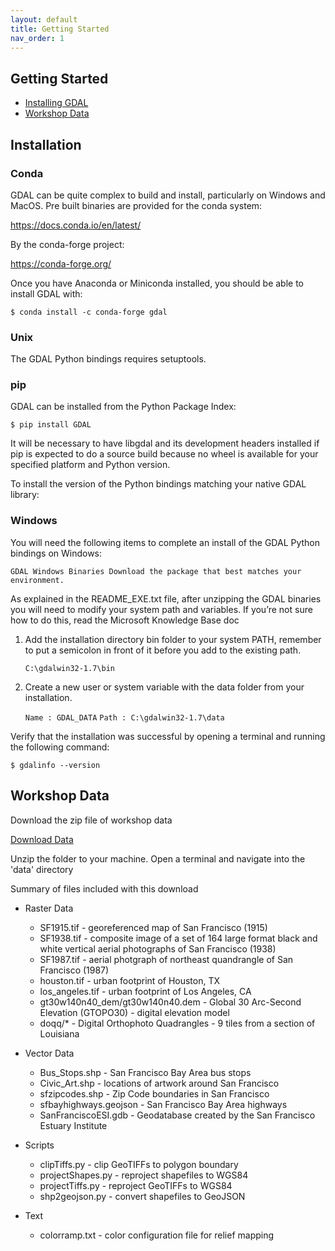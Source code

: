 ```yaml
---
layout: default
title: Getting Started
nav_order: 1
---
```


## Getting Started

* [Installing GDAL](#installing-gdal)
* [Workshop Data](#workshop-data)


## Installation

### Conda

GDAL can be quite complex to build and install, particularly on Windows and MacOS. Pre built binaries are provided for the conda system:

https://docs.conda.io/en/latest/

By the conda-forge project:

https://conda-forge.org/

Once you have Anaconda or Miniconda installed, you should be able to install GDAL with:

```$ conda install -c conda-forge gdal```

### Unix

The GDAL Python bindings requires setuptools.

### pip

GDAL can be installed from the Python Package Index:

```$ pip install GDAL```

It will be necessary to have libgdal and its development headers installed if pip is expected to do a source build because no wheel is available for your specified platform and Python version.

To install the version of the Python bindings matching your native GDAL library:

### Windows

You will need the following items to complete an install of the GDAL Python bindings on Windows:

    GDAL Windows Binaries Download the package that best matches your environment.

As explained in the README_EXE.txt file, after unzipping the GDAL binaries you will need to modify your system path and variables. If you’re not sure how to do this, read the Microsoft Knowledge Base doc

1. Add the installation directory bin folder to your system PATH, remember to put a semicolon in front of it before you add to the existing path.
    
    ```C:\gdalwin32-1.7\bin```
    
2. Create a new user or system variable with the data folder from your installation.

    ```Name : GDAL_DATA```
    ```Path : C:\gdalwin32-1.7\data```
    
 Verify that the installation was successful by opening a terminal and running the following command:
 
```
$ gdalinfo --version
```
    
## Workshop Data

Download the zip file of workshop data

[Download Data](https://drive.google.com/file/d/1R7IymHj5XLfTy61WvEvkEpgNjCBxGAIv/view?usp=sharing)

Unzip the folder to your machine. Open a terminal and navigate into the 'data' directory

Summary of files included with this download

* Raster Data
  - SF1915.tif - georeferenced map of San Francisco (1915)
  - SF1938.tif - composite image of a set of 164 large format black and white vertical aerial photographs of San Francisco (1938)
  - SF1987.tif - aerial photgraph of northeast quandrangle of San Francisco (1987)
  - houston.tif - urban footprint of Houston, TX
  - los_angeles.tif - urban footprint of Los Angeles, CA
  - gt30w140n40_dem/gt30w140n40.dem - Global 30 Arc-Second Elevation (GTOPO30) - digital elevation model 
  - doqq/* - Digital Orthophoto Quadrangles - 9 tiles from a section of Louisiana

* Vector Data
  - Bus_Stops.shp - San Francisco Bay Area bus stops
  - Civic_Art.shp - locations of artwork around San Francisco
  - sfzipcodes.shp - Zip Code boundaries in San Francisco
  - sfbayhighways.geojson - San Francisco Bay Area highways
  - SanFranciscoESI.gdb - Geodatabase created by the San Francisco Estuary Institute 

* Scripts
  - clipTiffs.py - clip GeoTIFFs to polygon boundary
  - projectShapes.py - reproject shapefiles to WGS84
  - projectTiffs.py - reproject GeoTIFFs to WGS84
  - shp2geojson.py - convert shapefiles to GeoJSON

* Text
  - colorramp.txt - color configuration file for relief mapping
